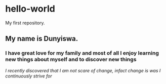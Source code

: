 # hello-world
My first repository.
## My name is Dunyiswa.
### I have great love for my family and most of all **I enjoy learning new things about myself and to discover new things**
*I recently discovered that I am not scare of change, infact change is was I continuously strive for* 
